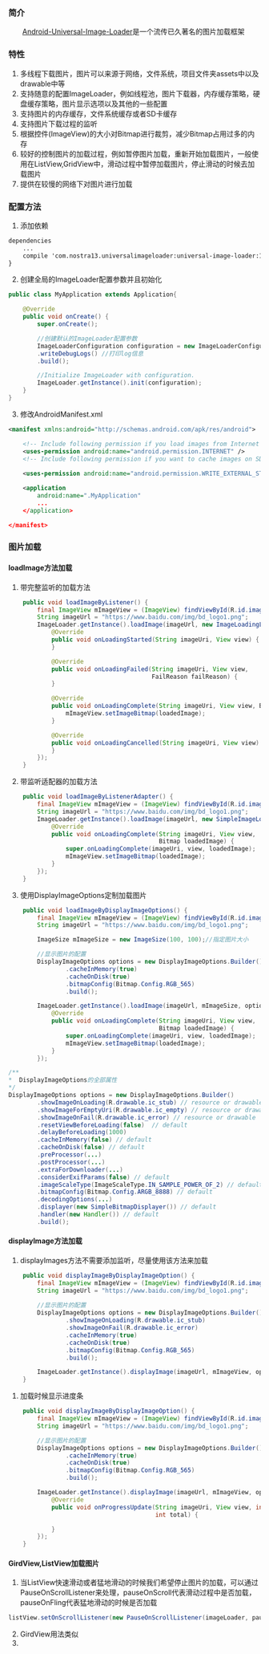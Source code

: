 ### 简介
　　[Android-Universal-Image-Loader][1]是一个流传已久著名的图片加载框架
### 特性
 1. 多线程下载图片，图片可以来源于网络，文件系统，项目文件夹assets中以及drawable中等
 2. 支持随意的配置ImageLoader，例如线程池，图片下载器，内存缓存策略，硬盘缓存策略，图片显示选项以及其他的一些配置
 3. 支持图片的内存缓存，文件系统缓存或者SD卡缓存
 4. 支持图片下载过程的监听
 5. 根据控件(ImageView)的大小对Bitmap进行裁剪，减少Bitmap占用过多的内存
 6. 较好的控制图片的加载过程，例如暂停图片加载，重新开始加载图片，一般使用在ListView,GridView中，滑动过程中暂停加载图片，停止滑动的时候去加载图片
 7. 提供在较慢的网络下对图片进行加载
 
 ### 配置方法
 
1. 添加依赖

``` xml
dependencies 
    ...
    compile 'com.nostra13.universalimageloader:universal-image-loader:1.9.5'
}
```

2. 创建全局的ImageLoader配置参数并且初始化

``` java
public class MyApplication extends Application{

    @Override
    public void onCreate() {
        super.onCreate();

        //创建默认的ImageLoader配置参数  
        ImageLoaderConfiguration configuration = new ImageLoaderConfiguration.Builder(this)  
        .writeDebugLogs() //打印log信息  
        .build();  

        //Initialize ImageLoader with configuration.
        ImageLoader.getInstance().init(configuration);
    }
}
```

3. 修改AndroidManifest.xml

``` xml
<manifest xmlns:android="http://schemas.android.com/apk/res/android">

    <!-- Include following permission if you load images from Internet -->
    <uses-permission android:name="android.permission.INTERNET" />
    <!-- Include following permission if you want to cache images on SD card -->
	
    <uses-permission android:name="android.permission.WRITE_EXTERNAL_STORAGE" />

    <application
        android:name=".MyApplication"
		...
    </application>

</manifest>
```

 ### 图片加载
 ####  loadImage方法加载
  1. 带完整监听的加载方法
 
``` java
    public void loadImageByListener() {
        final ImageView mImageView = (ImageView) findViewById(R.id.image);
        String imageUrl = "https://www.baidu.com/img/bd_logo1.png";
        ImageLoader.getInstance().loadImage(imageUrl, new ImageLoadingListener() {
            @Override
            public void onLoadingStarted(String imageUri, View view) {
            }

            @Override
            public void onLoadingFailed(String imageUri, View view,
                                        FailReason failReason) {
            }

            @Override
            public void onLoadingComplete(String imageUri, View view, Bitmap loadedImage) {
                mImageView.setImageBitmap(loadedImage);
            }

            @Override
            public void onLoadingCancelled(String imageUri, View view) {
            }
        });
    }
```

 2. 带监听适配器的加载方法
 
``` java
    public void loadImageByListenerAdapter() {
        final ImageView mImageView = (ImageView) findViewById(R.id.image);
        String imageUrl = "https://www.baidu.com/img/bd_logo1.png";
        ImageLoader.getInstance().loadImage(imageUrl, new SimpleImageLoadingListener() {
            @Override
            public void onLoadingComplete(String imageUri, View view,
                                          Bitmap loadedImage) {
                super.onLoadingComplete(imageUri, view, loadedImage);
                mImageView.setImageBitmap(loadedImage);
            }
        });
    }
```

 3. 使用DisplayImageOptions定制加载图片

``` java
    public void loadImageByDisplayImageOptions() {
        final ImageView mImageView = (ImageView) findViewById(R.id.image);
        String imageUrl = "https://www.baidu.com/img/bd_logo1.png";

        ImageSize mImageSize = new ImageSize(100, 100);//指定图片大小

        //显示图片的配置
        DisplayImageOptions options = new DisplayImageOptions.Builder()
                .cacheInMemory(true)
                .cacheOnDisk(true)
                .bitmapConfig(Bitmap.Config.RGB_565)
                .build();

        ImageLoader.getInstance().loadImage(imageUrl, mImageSize, options, new SimpleImageLoadingListener() {
            @Override
            public void onLoadingComplete(String imageUri, View view,
                                          Bitmap loadedImage) {
                super.onLoadingComplete(imageUri, view, loadedImage);
                mImageView.setImageBitmap(loadedImage);
            }
        });
```

 
``` java
/**
*  DisplayImageOptions的全部属性
*/
DisplayImageOptions options = new DisplayImageOptions.Builder()
        .showImageOnLoading(R.drawable.ic_stub) // resource or drawable
        .showImageForEmptyUri(R.drawable.ic_empty) // resource or drawable
        .showImageOnFail(R.drawable.ic_error) // resource or drawable
        .resetViewBeforeLoading(false)  // default
        .delayBeforeLoading(1000)
        .cacheInMemory(false) // default
        .cacheOnDisk(false) // default
        .preProcessor(...)
        .postProcessor(...)
        .extraForDownloader(...)
        .considerExifParams(false) // default
        .imageScaleType(ImageScaleType.IN_SAMPLE_POWER_OF_2) // default
        .bitmapConfig(Bitmap.Config.ARGB_8888) // default
        .decodingOptions(...)
        .displayer(new SimpleBitmapDisplayer()) // default
        .handler(new Handler()) // default
        .build();
```

####  displayImage方法加载

 1. displayImages方法不需要添加监听，尽量使用该方法来加载

``` java
    public void displayImageByDisplayImageOption() {
        final ImageView mImageView = (ImageView) findViewById(R.id.image);
        String imageUrl = "https://www.baidu.com/img/bd_logo1.png";
        
        //显示图片的配置
        DisplayImageOptions options = new DisplayImageOptions.Builder()
                .showImageOnLoading(R.drawable.ic_stub)
                .showImageOnFail(R.drawable.ic_error)
                .cacheInMemory(true)
                .cacheOnDisk(true)
                .bitmapConfig(Bitmap.Config.RGB_565)
                .build();

        ImageLoader.getInstance().displayImage(imageUrl, mImageView, options);
    }

```

 1. 加载时候显示进度条
 
``` java
    public void displayImageByDisplayImageOption() {
        final ImageView mImageView = (ImageView) findViewById(R.id.image);
        String imageUrl = "https://www.baidu.com/img/bd_logo1.png";

        //显示图片的配置
        DisplayImageOptions options = new DisplayImageOptions.Builder()
                .cacheInMemory(true)
                .cacheOnDisk(true)
                .bitmapConfig(Bitmap.Config.RGB_565)
                .build();

        ImageLoader.getInstance().displayImage(imageUrl, mImageView, options, new SimpleImageLoadingListener(), new ImageLoadingProgressListener() {
            @Override
            public void onProgressUpdate(String imageUri, View view, int current,
                                         int total) {

            }
        });
    }
```

 ####  GirdView,ListView加载图片
 
1. 当ListView快速滑动或者猛地滑动的时候我们希望停止图片的加载，可以通过PauseOnScrollListener来处理，pauseOnScroll代表滑动过程中是否加载，pauseOnFling代表猛地滑动的时候是否加载

``` java
listView.setOnScrollListener(new PauseOnScrollListener(imageLoader, pauseOnScroll, pauseOnFling));  
```
2. GirdView用法类似
3. 

 


  [1]: https://github.com/nostra13/Android-Universal-Image-Loader
